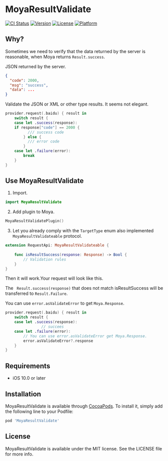 # MoyaResultValidate

[![CI Status](https://img.shields.io/travis/insect/MoyaResultValidate.svg?style=flat)](https://travis-ci.org/insect/MoyaResultValidate)
[![Version](https://img.shields.io/cocoapods/v/MoyaResultValidate.svg?style=flat)](https://cocoapods.org/pods/MoyaResultValidate)
[![License](https://img.shields.io/cocoapods/l/MoyaResultValidate.svg?style=flat)](https://cocoapods.org/pods/MoyaResultValidate)
[![Platform](https://img.shields.io/cocoapods/p/MoyaResultValidate.svg?style=flat)](https://cocoapods.org/pods/MoyaResultValidate)

## Why?

Sometimes we need to verify that the data returned by the server is reasonable, when Moya returns `Result.success`.

JSON returned by the server.

```json
{
  "code": 2000,
  "msg": "success",
  "data": ...
}
```

Validate the JSON  or XML or other type results. It seems not elegant.

```swift
provider.request(.baidu) { result in
    switch result {
    case let .success(response):
	if response["code"] == 2000 {
          /// success code
        } else {
          /// error code
        }
    case let .failure(error):
        break
    }
}
```

## Use MoyaResultValidate

1. Import.

```swift
import MoyaResultValidate
```

2. Add plugin to Moya.

```swift
MoyaResultValidatePlugin()
```

3. Let you already comply with the  `TargetType`  enum also implemented `MoyaResultValidateable` protocol.

```swift
extension RequestApi: MoyaResultValidateable {
    
    func isResultSuccess(response: Response) -> Bool {
        // Validation rules
    }
}
```

Then it will work.Your request will look like this.

The ` Result.success(response)`  that does not match isResultSuccess will be transferred to `Result.Failure`.

You can use `error.asValidateError` to get `Moya.Response`.

```swift
provider.request(.baidu) { result in
    switch result {
    case let .success(response):
				// succees 
    case let .failure(error):
      	// You can use error.asValidateError get Moya.Response.
        error.asValidateError?.response
    }
}
```

## Requirements

- iOS 10.0 or later

## Installation

MoyaResultValidate is available through [CocoaPods](https://cocoapods.org). To install
it, simply add the following line to your Podfile:

```ruby
pod 'MoyaResultValidate'
```

## License

MoyaResultValidate is available under the MIT license. See the LICENSE file for more info.
